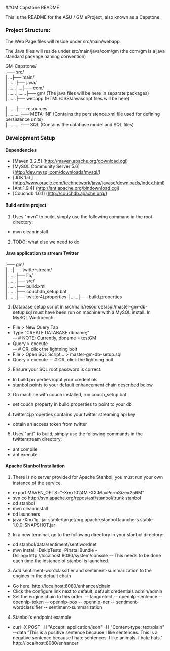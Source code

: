 ##GM Capstone README

This is the README for the ASU / GM eProject, also known as a Capstone. 

### Project Structure:

The Web Page files will reside under src/main/webapp

The Java files will reside under src/main/java/com/gm (the com/gm is a java standard package naming convention) 

GM-Capstone/  
├── src/  
│...├── main/  
│......├── java/  
│......│...├── com/  
│......│......├── gm/ (The java files will be here in separate packages)  
│......├── webapp (HTML/CSS/Javascript files will be here)  

│......├── resources  
│.........├── META-INF (Contains the persistence.xml file used for defining persistence   units)  
│.........├── SQL (Contains the database model and SQL files)  

### Development Setup 

#### Dependencies
 - [Maven 3.2.5] (http://maven.apache.org/download.cgi)
 - [MySQL Community Server 5.6] (http://dev.mysql.com/downloads/mysql/) 
 - [JDK 1.6 ] (http://www.oracle.com/technetwork/java/javase/downloads/index.html)
 - [Ant 1.9.4] (http://ant.apache.org/bindownload.cgi)
 - [Couchdb 1.6.1] (http://couchdb.apache.org/)

#### Build entire project

1. Uses "mvn" to build, simply use the following command in the root directory:
 - mvn clean install
2. TODO: what else we need to do

#### Java application to stream Twitter

├── gm/  
│...├── twitterstream/  
│......├── lib/  
│......├── src/  
│......├── build.xml  
│......├── couchdb_setup.bat	
│......├── twitter4j.properties	
│......├── build.properties

 1. Database setup script in src/main/resources/sql/master-gm-db-setup.sql must have been run on machine with a MySQL install. In MySQL Workbench: 
  - File > New Query Tab
  - Type "CREATE DATABASE dbname;"                    
  -- # NOTE: Currently, dbname = testGM
  - Query > execute                                   
  -- # OR, click the lightning bolt
  - File > Open SQL Script... > master-gm-db-setup.sql
  - Query > execute
  -- # OR, click the lightning bolt
 2. Ensure your SQL root password is correct:
  - In build.properties input your credentials
  - stanbol points to your default enhancement chain described below
 3. On machine with couch installed, run couch_setup.bat
  - set couch property in build.properties to point to your db
 4. twitter4j.properties contains your twitter streaming api key
  - obtain an access token from twitter
 5. Uses "ant" to build, simply use the following commands in the twitterstream directory:  
  - ant compile  
  - ant execute
  
  
  
#### Apache Stanbol Installation  
1. There is no server provided for Apache Stanbol, you must run your own instance of the service.
 - export MAVEN_OPTS="-Xmx1024M -XX:MaxPermSize=256M"
 - svn co http://svn.apache.org/repos/asf/stanbol/trunk stanbol
 - cd stanbol
 - mvn clean install
 - cd launchers
 - java -Xmx1g -jar stable/target/org.apache.stanbol.launchers.stable-1.0.0-SNAPSHOT.jar

2. In a new terminal, go to the following directory in your stanbol directory:
 - cd stanbol/data/sentiment/sentiwordnet
 - mvn install -DskipTests -PinstallBundle -Dsling=http://localhost:8080/system/console
 -- This needs to be done each time the instance of stanbol is launched.

3. Add sentiment-wordclassifier and sentiment-summarization to the engines in the default chain
 - Go here: http://localhost:8080/enhancer/chain
 - Click the configure link next to default, default credentials admin/admin
 - Set the engine chain to this order:
 --	langdetect
 -- opennlp-sentence
 --	opennlp-token
 --	opennlp-pos
 --	opennlp-ner
 --	sentiment-wordclassifier
 --	sentiment-summarization

4. Stanbol's endpoint example
 - curl -X POST -H "Accept:  application/json" -H "Content-type: text/plain" --data "This is a positive sentence because I like sentences. This is a negative sentence because I hate sentences.  I like animals.  I hate hats." http://localhost:8080/enhancer



